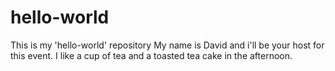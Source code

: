 # hello-world
This is my 'hello-world' repository
My name is David and i'll be your host for this event.
I like a cup of tea and a toasted tea cake in the afternoon.
